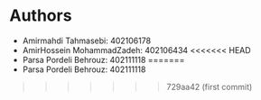 # Authors
- Amirmahdi Tahmasebi: 402106178
- AmirHossein MohammadZadeh: 402106434
<<<<<<< HEAD
- Parsa Pordeli Behrouz: 402111118
=======
- Parsa Pordeli Behrouz: 402111118
>>>>>>> 729aa42 (first commit)
